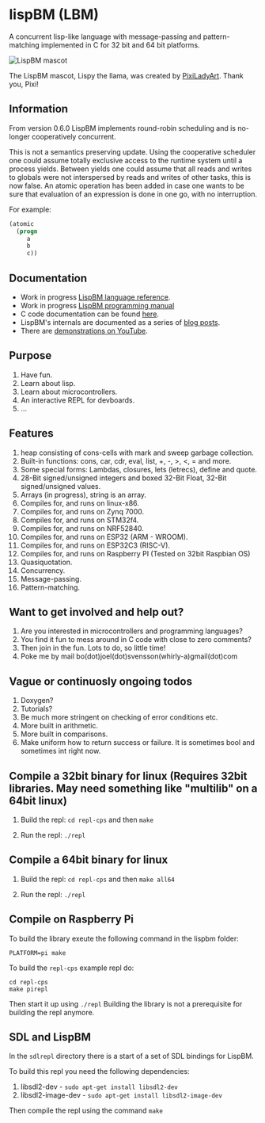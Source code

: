 # lispBM (LBM)

A concurrent lisp-like language with message-passing and
pattern-matching implemented in C for 32 bit and 64 bit platforms.

![LispBM mascot](https://github.com/svenssonjoel/lispBM/blob/master/mascot/lispbm_llama_small.png)

The LispBM mascot, Lispy the llama, was created by
[PixiLadyArt](https://www.instagram.com/pixiladyart/). Thank you, Pixi! 

## Information

From version 0.6.0 LispBM implements round-robin scheduling and is
no-longer cooperatively concurrent. 

This is not a semantics preserving update. Using the cooperative
scheduler one could assume totally exclusive access to the runtime
system until a process yields. Between yields one could assume that
all reads and writes to globals were not interspersed by reads and
writes of other tasks, this is now false. An atomic operation has been
added in case one wants to be sure that evaluation of an expression is
done in one go, with no interruption.

For example: 
```lisp
(atomic
  (progn
     a
     b
     c))
```

## Documentation
 - Work in progress [LispBM language reference](./doc/lbmref.md).
 - Work in progress [LispBM programming manual](./doc/manual)
 - C code documentation can be found [here](http://svenssonjoel.github.io/lbmdoc/html/index.html).
 - LispBM's internals are documented as a series of [blog posts](http://svenssonjoel.github.io).
 - There are [demonstrations on YouTube](https://youtube.com/playlist?list=PLtf_3TaqZoDOQqZcB9Yj-R1zS2DWDZ9q9).


## Purpose
1. Have fun.
2. Learn about lisp.
3. Learn about microcontrollers.
4. An interactive REPL for devboards.
5. ...

## Features
1. heap consisting of cons-cells with mark and sweep garbage collection.
2. Built-in functions: cons, car, cdr, eval, list, +, -, >, <, = and more.
3. Some special forms: Lambdas, closures, lets (letrecs), define and quote.
4. 28-Bit signed/unsigned integers and boxed 32-Bit Float, 32-Bit signed/unsigned values.
5. Arrays (in progress), string is an array.
6. Compiles for, and runs on linux-x86.
7. Compiles for, and runs on Zynq 7000.
8. Compiles for, and runs on STM32f4.
9. Compiles for, and runs on NRF52840.
10. Compiles for, and runs on ESP32 (ARM - WROOM).
11. Compiles for, and runs on ESP32C3 (RISC-V).
12. Compiles for, and runs on Raspberry PI (Tested on 32bit Raspbian OS)
13. Quasiquotation.
14. Concurrency.
15. Message-passing.
16. Pattern-matching.

## Want to get involved and help out?
1. Are you interested in microcontrollers and programming languages?
2. You find it fun to mess around in C code with close to zero comments?
3. Then join in the fun. Lots to do, so little time!
4. Poke me by mail bo(dot)joel(dot)svensson(whirly-a)gmail(dot)com

## Vague or continuosly ongoing todos
1. Doxygen?
2. Tutorials?
3. Be much more stringent on checking of error conditions etc.
4. More built in arithmetic.
5. More built in comparisons.
6. Make uniform how to return success or failure. It is sometimes bool and sometimes int right now. 

## Compile a 32bit binary for linux (Requires 32bit libraries. May need something like "multilib" on a 64bit linux)

1. Build the repl: `cd repl-cps` and then `make`

2. Run the repl: `./repl`

## Compile a 64bit binary for linux

1. Build the repl: `cd repl-cps` and then `make all64`

2. Run the repl: `./repl`

## Compile on Raspberry Pi

To build the library exeute the following command in the lispbm folder:

```
PLATFORM=pi make
```

To build the `repl-cps` example repl do:

```
cd repl-cps
make pirepl
```

Then start it up using `./repl`
Building the library is not a prerequisite for building the repl anymore.

## SDL and LispBM

In the `sdlrepl` directory there is a start of a set of SDL bindings for LispBM.

To build this repl you need the following dependencies:

1. libsdl2-dev - `sudo apt-get install libsdl2-dev`
2. libsdl2-image-dev - `sudo apt-get install libsdl2-image-dev`

Then compile the repl using the command `make`
